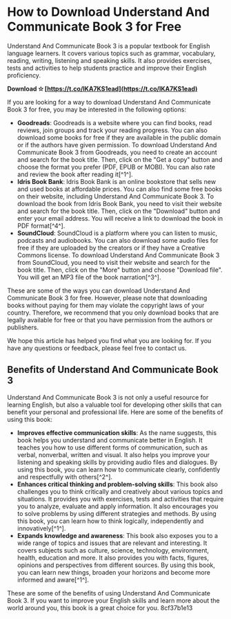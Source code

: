 
 
# How to Download Understand And Communicate Book 3 for Free
 
Understand And Communicate Book 3 is a popular textbook for English language learners. It covers various topics such as grammar, vocabulary, reading, writing, listening and speaking skills. It also provides exercises, tests and activities to help students practice and improve their English proficiency.
 
**Download ✫ [https://t.co/lKA7KS1ead](https://t.co/lKA7KS1ead)**


 
If you are looking for a way to download Understand And Communicate Book 3 for free, you may be interested in the following options:
 
- **Goodreads**: Goodreads is a website where you can find books, read reviews, join groups and track your reading progress. You can also download some books for free if they are available in the public domain or if the authors have given permission. To download Understand And Communicate Book 3 from Goodreads, you need to create an account and search for the book title. Then, click on the "Get a copy" button and choose the format you prefer (PDF, EPUB or MOBI). You can also rate and review the book after reading it[^1^].
- **Idris Book Bank**: Idris Book Bank is an online bookstore that sells new and used books at affordable prices. You can also find some free books on their website, including Understand And Communicate Book 3. To download the book from Idris Book Bank, you need to visit their website and search for the book title. Then, click on the "Download" button and enter your email address. You will receive a link to download the book in PDF format[^4^].
- **SoundCloud**: SoundCloud is a platform where you can listen to music, podcasts and audiobooks. You can also download some audio files for free if they are uploaded by the creators or if they have a Creative Commons license. To download Understand And Communicate Book 3 from SoundCloud, you need to visit their website and search for the book title. Then, click on the "More" button and choose "Download file". You will get an MP3 file of the book narration[^3^].

These are some of the ways you can download Understand And Communicate Book 3 for free. However, please note that downloading books without paying for them may violate the copyright laws of your country. Therefore, we recommend that you only download books that are legally available for free or that you have permission from the authors or publishers.
 
We hope this article has helped you find what you are looking for. If you have any questions or feedback, please feel free to contact us.
  
## Benefits of Understand And Communicate Book 3
 
Understand And Communicate Book 3 is not only a useful resource for learning English, but also a valuable tool for developing other skills that can benefit your personal and professional life. Here are some of the benefits of using this book:

- **Improves effective communication skills**: As the name suggests, this book helps you understand and communicate better in English. It teaches you how to use different forms of communication, such as verbal, nonverbal, written and visual. It also helps you improve your listening and speaking skills by providing audio files and dialogues. By using this book, you can learn how to communicate clearly, confidently and respectfully with others[^2^].
- **Enhances critical thinking and problem-solving skills**: This book also challenges you to think critically and creatively about various topics and situations. It provides you with exercises, tests and activities that require you to analyze, evaluate and apply information. It also encourages you to solve problems by using different strategies and methods. By using this book, you can learn how to think logically, independently and innovatively[^1^].
- **Expands knowledge and awareness**: This book also exposes you to a wide range of topics and issues that are relevant and interesting. It covers subjects such as culture, science, technology, environment, health, education and more. It also provides you with facts, figures, opinions and perspectives from different sources. By using this book, you can learn new things, broaden your horizons and become more informed and aware[^1^].

These are some of the benefits of using Understand And Communicate Book 3. If you want to improve your English skills and learn more about the world around you, this book is a great choice for you.
 8cf37b1e13
 
